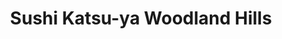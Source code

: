 ---
layout: place
title: Sushi Katsu-ya Woodland Hills
permalink: /california/woodland-hills/sushi-katsu-ya-woodland-hills.html
stateAbbr: CA
stateName: California
cityName: Woodland Hills
seo:
  type: restaurant
  links: null
place_id: ChIJK9ukRSCcwoAR5c86_owdTJ8
photos:
  - name: >-
      places/ChIJK9ukRSCcwoAR5c86_owdTJ8/photos/AeeoHcLCW_q0UbUqPGEb_UMxYT_0HzsJaWimlQzXboeCmuws47JyEmlcYNbjDOI5jaoojO7MuAYf0Mtz6x2ZuVqMKaaACCruFX56nLEWO4g9rI5iu1sooxPEESAc7t7dXpqrGKVYIlahyLPMkhzUnCjsj6e5xdBtF5hzkpIVXXgXZktKyoJs8hRiMe7sCQRRfKouH1H3M1MAyZGwrgOnMlnBesmRDK0371iTWHGDtw_LrTIYPvJoeqX1gZ37-zETOtCLw-D0ldgmvhN7BVNbdIPxTdGgnfgUQpe1S34sGX9xdB-Ylw
    widthPx: 1080
    heightPx: 608
    authorAttributions:
      - displayName: Sushi Katsu-ya Woodland Hills
        uri: https://maps.google.com/maps/contrib/108709321833289262278
        photoUri: >-
          https://lh3.googleusercontent.com/a/ACg8ocKkDYFEZUWtj0fT6kLkuTK8pAmT7rQTXbJb3uqRyb6aHjP0oQ=s100-p-k-no-mo
    flagContentUri: >-
      https://www.google.com/local/imagery/report/?cb_client=maps_api_places.places_api&image_key=!1e10!2sAF1QipMyy812pD64wNaWkmgHWcDfof4ZD1qIp39-23XN&hl=en-US
    googleMapsUri: >-
      https://www.google.com/maps/place//data=!3m4!1e2!3m2!1sAF1QipMyy812pD64wNaWkmgHWcDfof4ZD1qIp39-23XN!2e10!4m2!3m1!1s0x80c29c2045a4db2b:0x9f4c1d8cfe3acfe5
  - name: >-
      places/ChIJK9ukRSCcwoAR5c86_owdTJ8/photos/AeeoHcKMLARIffxmQqxS3E8KCXyScOBAJpB2zCyGssHUPhKRjFFLUlCeUtBz1xNSdKzqeGVnWe4Nv475lMcr5XvbsBV4XWaAMsEju_C3AfPjIhmaI6KbeIUvjoVmo3XN4m82wr3MaNvfJzCJ2mNYxNNydtujKcaZOHb1YJXY86D5Q3gmzsivr0GTyQvvDPVnVz6KoHVgQB05zV4D2_Yo6kKujFRpMq17Yy6-Wonyzr8TMII_mfiXY1JK03C9w--dv6_NOYmr6Be2dl9yudvdpU_hUAi3iY32-4O2ll2EKhyOi6tFFlJZgFoP4nrqa8zgj2E9prjMnb9dmDx9J8cADz_GfdLNuIaBszNRYHjY_ZvCt6AQmGyL6tZfRluKQuliW0pPgpOdLQKucmV479DvvsgpSK5fjzTPm2hdjZaigZo1lyoAWfLE
    widthPx: 4000
    heightPx: 1848
    authorAttributions:
      - displayName: Johanna Montoya
        uri: https://maps.google.com/maps/contrib/113762687667165159355
        photoUri: >-
          https://lh3.googleusercontent.com/a-/ALV-UjW3ap_i7MpBu0_bcejDnqlNcoSe-gWInWPxpenPk2UAXBLawFDsJg=s100-p-k-no-mo
    flagContentUri: >-
      https://www.google.com/local/imagery/report/?cb_client=maps_api_places.places_api&image_key=!1e10!2sCIHM0ogKEICAgICp7vqG8QE&hl=en-US
    googleMapsUri: >-
      https://www.google.com/maps/place//data=!3m4!1e2!3m2!1sCIHM0ogKEICAgICp7vqG8QE!2e10!4m2!3m1!1s0x80c29c2045a4db2b:0x9f4c1d8cfe3acfe5
  - name: >-
      places/ChIJK9ukRSCcwoAR5c86_owdTJ8/photos/AeeoHcJrr6yA6jMjTjBegHbPRoFbNUyGO4m187BiIMNhytq1R1EtTxSp495ZIfeR_pLHpKxVpFV8MkWga2uzRyZUJAn5yNbTeTnpgnRcUx34f8lBtlKF6shKItSw61I6wrVm4y3Jnj9_O77ag7TAPWNWklevVD2CpyQ5pGBoP4NjBIxyexsGU4T6a_h7iRjJYT29Aevjrud4HAtj0Nevvj15jng8TYsdF_PQiU-00-_dCbwhRigKJgoR9UctQRzTIH9ZJHeuaQ84yTgiNEwtD5Ofmea_FsWAJsco2Hhsh2zO4u18tLWWsmMUSL9oIloesICjXQn8HQKUBGGOuaLojMuFtkNRKA9Q-TYYodTHVCUOOs9RanYmqS3k8Th5pteaGSTpTc7b2U0W03fg16kxwOr5laCG-DB9vJo24kcswEmlpW9HBqBx
    widthPx: 4000
    heightPx: 3000
    authorAttributions:
      - displayName: Jason Kim
        uri: https://maps.google.com/maps/contrib/106255069782914587876
        photoUri: >-
          https://lh3.googleusercontent.com/a/ACg8ocJlv1reJ4vQNulmHxSCQFbvIm8gJ-2O3l7ePIcjbmqp0oCMJA=s100-p-k-no-mo
    flagContentUri: >-
      https://www.google.com/local/imagery/report/?cb_client=maps_api_places.places_api&image_key=!1e10!2sCIHM0ogKEICAgIDHju6WmQE&hl=en-US
    googleMapsUri: >-
      https://www.google.com/maps/place//data=!3m4!1e2!3m2!1sCIHM0ogKEICAgIDHju6WmQE!2e10!4m2!3m1!1s0x80c29c2045a4db2b:0x9f4c1d8cfe3acfe5
  - name: >-
      places/ChIJK9ukRSCcwoAR5c86_owdTJ8/photos/AeeoHcJCeIq8Ii82eCG-hIzcojr2CimfuF7TUqHiCHF0ox8l0DrDcI9pxYYBKoOt8ePeU9CjOHY0B47KzsKRDPL_zGGpLkJe1DDXd9gIBXlII9MwpJTHbbEYJ6VLCNGMRHEhnNb48JX91A4g_1f3LKgKZySXFlHDhVVmmM574mvFWP6Bq_a2PRVbtIznB2AJpQQ4EE7yG66a7tIrv82jDoGhC3FJciQwjs26L71quMLtTNsjPpbTAHSw1oCLvhJ-vrCRO8uDYU4dEFjwKIMmQUdCvtsmic9ENY-owaRJaT_8J3RTxPxYjX2Fy9P0tidMjUiAH1DE4d9vSFxhznsw_oZDsIu_XHy2pr3O46_hyIwq-MrH-gz_qC8UTKk8aD8TR9X4N_gublBoAwE7NEDUWSwj5QYj9auc3Ah3Sfy7k2bYs-1gOw
    widthPx: 3024
    heightPx: 4032
    authorAttributions:
      - displayName: Eric
        uri: https://maps.google.com/maps/contrib/111712391364125723580
        photoUri: >-
          https://lh3.googleusercontent.com/a-/ALV-UjXCHA0u6YbQ7WKxtcUWf9t2KGOqhdeECI330ouzr54zkKWbXxc6PQ=s100-p-k-no-mo
    flagContentUri: >-
      https://www.google.com/local/imagery/report/?cb_client=maps_api_places.places_api&image_key=!1e10!2sCIHM0ogKEICAgICNw6DcVw&hl=en-US
    googleMapsUri: >-
      https://www.google.com/maps/place//data=!3m4!1e2!3m2!1sCIHM0ogKEICAgICNw6DcVw!2e10!4m2!3m1!1s0x80c29c2045a4db2b:0x9f4c1d8cfe3acfe5
  - name: >-
      places/ChIJK9ukRSCcwoAR5c86_owdTJ8/photos/AeeoHcJnBG0QHg-Gk70PwlyhV6nydLpRGc03xdinoGwNhjGRwmfMKUwti1MrbP38kQ5tVAUKhCVhuNg3bAiSanNAdMC40D02s2InkGlmoqUIxxdJHXPm2u_p5xGaiSOn1WKc2mb5nA50VKfijXMh2q-SedxsUlEMdJz-VdCeDRMaCdbkLfoSXjEaVAq1mSQR9oenUZXZvUFIfBjE3_vXH8rMqKqUXIuCZPKHUjcteyVNRsJfa2GzjhAC9R_qcepvUi1xJpwzNXkxN5wCVW_MvpwwG0wwPfc_w86E78TVz7ZxQ_2cve4-YqGZ3IaGwK-Gl7dbfGZp4DKXLIjrq62dkaJfV4JBFgjZCAWvhDygiLjS1ArSyHPd8SheFqhpyygi6ruQpvXMEtLxe3jwHgL-zky85-T9cP8QqszN6kR_ngtugIo7Cw
    widthPx: 1440
    heightPx: 1080
    authorAttributions:
      - displayName: Ray vdRuit
        uri: https://maps.google.com/maps/contrib/101397273705293190999
        photoUri: >-
          https://lh3.googleusercontent.com/a-/ALV-UjW_Rjs5mVj2MYki-10fuo58EZK9mchuoWCFhzg1NRPORCsXCz0=s100-p-k-no-mo
    flagContentUri: >-
      https://www.google.com/local/imagery/report/?cb_client=maps_api_places.places_api&image_key=!1e10!2sCIHM0ogKEICAgIDPs8KMGg&hl=en-US
    googleMapsUri: >-
      https://www.google.com/maps/place//data=!3m4!1e2!3m2!1sCIHM0ogKEICAgIDPs8KMGg!2e10!4m2!3m1!1s0x80c29c2045a4db2b:0x9f4c1d8cfe3acfe5
  - name: >-
      places/ChIJK9ukRSCcwoAR5c86_owdTJ8/photos/AeeoHcKNzMU6jVhb0eiEGPJvZPVMN01AXZCvYC6y-tv5-UBPp_Mafec3WZEbKJ_bwGtklidu-y8hw55vkvdNYIFSVbjUTJTPMaipkxFeGevvUGy2ryCkOamEJKxP2oyYf8PKb1XEUBAbx7bwKs-88meKLdi5X5Paodk4Def1LA4Xo3JKw8c3IsTm1Hvuvtayy6mkLzpT2n4R83D-jxpThlved5ekNqjf6KwzW1l7HBV-gYehb2s2cOsKFomHJElKKSFuQjMDFoM5OOyuVeppjoBRtN4MM0uVgrkBqRtKp6Io07BES3lVTRdM8yCBbkZCKoaRjlxnd9efljOfIaLkmJugoB-MNefTuNmof2FaWUfVMkc3BTgIZb8VwZ9b63XRu70t0dEf1CGcadshQrUhcFDvZitmqQVMGEwSCE6KMP74uKm4KGgQ
    widthPx: 3024
    heightPx: 4032
    authorAttributions:
      - displayName: Kevin Prakhao
        uri: https://maps.google.com/maps/contrib/117347053678512876417
        photoUri: >-
          https://lh3.googleusercontent.com/a-/ALV-UjV2GJ2ltaAKtnBdKvrlMo_MRbyTZpyAag9cFL3i_b223Ivlb3vL1A=s100-p-k-no-mo
    flagContentUri: >-
      https://www.google.com/local/imagery/report/?cb_client=maps_api_places.places_api&image_key=!1e10!2sCIHM0ogKEICAgICv4auPsAE&hl=en-US
    googleMapsUri: >-
      https://www.google.com/maps/place//data=!3m4!1e2!3m2!1sCIHM0ogKEICAgICv4auPsAE!2e10!4m2!3m1!1s0x80c29c2045a4db2b:0x9f4c1d8cfe3acfe5
  - name: >-
      places/ChIJK9ukRSCcwoAR5c86_owdTJ8/photos/AeeoHcItc0bP8uqo2ZUsTsNOSKxva4BKLF_2X5a4H1MbjrnLee5JQexku_d6K8RRQmz_c1kf90SM-GVZx9HNB0EvRrj_HiR3pWdErCh1YB6l8Bi8g2EyWVuud5-r4CQkAhvbYEntk-TaRwF0HJXIKdksuZ4vtlvZv4AaIp6Vc24w6iA_Vbzt8nyGL0jQp6-4gBjcHtFqStsC9WMOaYLpe3nP_MQGL6wIkHVBu06t2kylkmFx4GAAgq1yzGQizJSAmPfUUicdj8EKJHNXdTVH2Q7JUdGeBKOXbVH30uAS_V_roNyTk4kdh5SkbJEtglWI4L0_9SCeAQlR6mRHf8axmLHF4GgY381jiACl-LpMfWJrdEimyJL6DWr3fCBk4EoxfDnJPHgVkX1_xg_83K73oHdfZLho4goGGyK7zU1HLKOTX-egLA
    widthPx: 3024
    heightPx: 2753
    authorAttributions:
      - displayName: Kevin Prakhao
        uri: https://maps.google.com/maps/contrib/117347053678512876417
        photoUri: >-
          https://lh3.googleusercontent.com/a-/ALV-UjV2GJ2ltaAKtnBdKvrlMo_MRbyTZpyAag9cFL3i_b223Ivlb3vL1A=s100-p-k-no-mo
    flagContentUri: >-
      https://www.google.com/local/imagery/report/?cb_client=maps_api_places.places_api&image_key=!1e10!2sCIHM0ogKEICAgIClt_akYA&hl=en-US
    googleMapsUri: >-
      https://www.google.com/maps/place//data=!3m4!1e2!3m2!1sCIHM0ogKEICAgIClt_akYA!2e10!4m2!3m1!1s0x80c29c2045a4db2b:0x9f4c1d8cfe3acfe5
  - name: >-
      places/ChIJK9ukRSCcwoAR5c86_owdTJ8/photos/AeeoHcIqT_bagDgLU09dIvW6X9Xr16b4xLMCvzt0NXOY9QL3uUnlR5dGYSWGHCOoF0YWUyUcK5IKanrffpqjLYG-8Q6Sk_11qe-GprEq-c2izypvz8buSykC_AZ2Svf_rlJopOHvKFfF7UgdUYJzLdTimDM8zOq6jPdfOY6jRRg3BQfDGLjWR3c1-AjytdqmcKV5jLpWV8pDkE8XP85OTb_cokaj9h70xy6isQNWeByVdVQ3spUhhRzGkd0g6w3bJTJl4z8Qay96OPB2INxcjbVyla3bBoxOCQq30vxj9i1X6BZCCsfsl9pQJlFQroKhXnyMrqMGWN3AGcNn5zkD1cG-81_2fShQJOuSe8pJbgHW-Yzlx73hYKx6ahMJLkHDK1mHeRyHMTxl0dhY0-GzvwvA9HKdraCCUi4LU0sZpK22iyadog
    widthPx: 3024
    heightPx: 4032
    authorAttributions:
      - displayName: Kevin Prakhao
        uri: https://maps.google.com/maps/contrib/117347053678512876417
        photoUri: >-
          https://lh3.googleusercontent.com/a-/ALV-UjV2GJ2ltaAKtnBdKvrlMo_MRbyTZpyAag9cFL3i_b223Ivlb3vL1A=s100-p-k-no-mo
    flagContentUri: >-
      https://www.google.com/local/imagery/report/?cb_client=maps_api_places.places_api&image_key=!1e10!2sCIHM0ogKEICAgICxyv7hEA&hl=en-US
    googleMapsUri: >-
      https://www.google.com/maps/place//data=!3m4!1e2!3m2!1sCIHM0ogKEICAgICxyv7hEA!2e10!4m2!3m1!1s0x80c29c2045a4db2b:0x9f4c1d8cfe3acfe5
  - name: >-
      places/ChIJK9ukRSCcwoAR5c86_owdTJ8/photos/AeeoHcKz_MeUUFzDkEAneSJ8o9RIoUNVYmuYQuubUOqgaR99e-q2cTz5QAoCyXf041LPSi8-AquCd6LOGbmDfOg-5CbOk1lL5IBPM5EKC-cFVuzmC8i89032dIQwjk3QPgpkBq8OD4A2uaPQ6OrBBdTSx3UFwY_BBkBXH9xA4GSLsQXndGTEwvssodD2R-DKvIhFoiDInqbUXgm5qCC8qXbo3T6krQYbGo4MxnhTctgFY5-2Cc-522-gNw3iL5srKhgKMMNDya6BONXVo1mDCCH3XyH366G-u5-IsKcuwNiMCkIzba15BKTqf3GXmqGQ0B1X9IjpiHOy3uCzLzBdbOLsELaLuDrayuAQ-UmqowcLwPGJ8PxlMtwlNjFnBPEHCI3VbDd51oaGCxmu1ZKD1kucA4MaVUKGVpIRkrzO_fuxOfq7grue
    widthPx: 1920
    heightPx: 1080
    authorAttributions:
      - displayName: toolndie4u
        uri: https://maps.google.com/maps/contrib/105781739086262707594
        photoUri: >-
          https://lh3.googleusercontent.com/a/ACg8ocLf3vVCZL8279jxysqUiy_87gVR0V7I6GlG4GWhLOIhVtiV_w=s100-p-k-no-mo
    flagContentUri: >-
      https://www.google.com/local/imagery/report/?cb_client=maps_api_places.places_api&image_key=!1e10!2sCIHM0ogKEICAgIDE5JDLzwE&hl=en-US
    googleMapsUri: >-
      https://www.google.com/maps/place//data=!3m4!1e2!3m2!1sCIHM0ogKEICAgIDE5JDLzwE!2e10!4m2!3m1!1s0x80c29c2045a4db2b:0x9f4c1d8cfe3acfe5
  - name: >-
      places/ChIJK9ukRSCcwoAR5c86_owdTJ8/photos/AeeoHcLKJkTdNJe9Jh-FMU3TX3UVSTZEc0Yambk7y5DT3uYgX5Vjo3rTqoD2Y-1ZHzim6RHr5QYGdEuO5mT6SX2FajOxpXRGvKkUF6XxHZj1-s48cjLBghTzbOswFEzMMll3850ZDxNiI8atNSpFhuysc_gVTBVhd8KyFL_aQjWplDwZg3PzUpLLho-DaZkk5VU8h_XjytPy1vDn4OsS0rwtyEvH00eMaydqlVvBgOcTzCPNW-tnlbgci47bNd442C8I_wDJwHfJInXyivCHoqG-5lTykV67Xa0ZUZU0OJwZsztHfQuJYy9ax-2SaoEBAPEClma3fR-T0QE65vuZfD6s9CuNDE-LVc6miIBJwmc4goxHwcqPY0QU9hnSzksa-trVPQ4Jdt7JmeedGwS96LlLCs4myIOEqu-MbjfCD-WO4r9o3J5I
    widthPx: 4032
    heightPx: 3024
    authorAttributions:
      - displayName: Richard Wade
        uri: https://maps.google.com/maps/contrib/107667915472625730039
        photoUri: >-
          https://lh3.googleusercontent.com/a-/ALV-UjXNCz42PdAE0QEgssOhUqPr2WB0izji1FhCSJwkPg2rtiE7rDGk3A=s100-p-k-no-mo
    flagContentUri: >-
      https://www.google.com/local/imagery/report/?cb_client=maps_api_places.places_api&image_key=!1e10!2sCIHM0ogKEICAgICOpMu6kQE&hl=en-US
    googleMapsUri: >-
      https://www.google.com/maps/place//data=!3m4!1e2!3m2!1sCIHM0ogKEICAgICOpMu6kQE!2e10!4m2!3m1!1s0x80c29c2045a4db2b:0x9f4c1d8cfe3acfe5
address: 6220 CA-27 Suite 1460, Woodland Hills, CA 91367, USA
street: 6220 CA-27 Suite 1460
city: Woodland Hills
state: CA
zip: '91367'
country: USA
neighborhood: Woodland Hills
latitude: '34.183471'
longitude: '-118.605109'
accessibility_options:
  wheelchairAccessibleParking: true
  wheelchairAccessibleEntrance: true
  wheelchairAccessibleRestroom: true
  wheelchairAccessibleSeating: true
business_status: OPERATIONAL
name: Sushi Katsu-ya Woodland Hills
google_maps_links:
  directionsUri: >-
    https://www.google.com/maps/dir//''/data=!4m7!4m6!1m1!4e2!1m2!1m1!1s0x80c29c2045a4db2b:0x9f4c1d8cfe3acfe5!3e0
  placeUri: https://maps.google.com/?cid=11478582041658445797
  writeAReviewUri: >-
    https://www.google.com/maps/place//data=!4m3!3m2!1s0x80c29c2045a4db2b:0x9f4c1d8cfe3acfe5!12e1
  reviewsUri: >-
    https://www.google.com/maps/place//data=!4m4!3m3!1s0x80c29c2045a4db2b:0x9f4c1d8cfe3acfe5!9m1!1b1
  photosUri: >-
    https://www.google.com/maps/place//data=!4m3!3m2!1s0x80c29c2045a4db2b:0x9f4c1d8cfe3acfe5!10e5
primary_type: Sushi Restaurant
opening_hours:
  regular: null
  current: null
secondary_opening_hours:
  regular:
    weekdayDescriptions: null
    type: null
  current:
    weekdayDescriptions: null
    type: null
phone: null
price_level: null
price_range: null
rating: null
rating_count: 0
website: null
description: >-
  Discover Sushi Katsu-ya in Woodland Hills, CA$$$Sushi Katsu-ya in Woodland
  Hills, CA, stands out as a go-to sushi restaurant offering a casual dining
  experience with fresh Japanese flavors. Specializing in specialties like
  sushi, sashimi, and tempura, this spot delivers a satisfying mix of
  traditional dishes that appeal to those seeking authentic tastes in a relaxed
  setting. The restaurant emphasizes accessibility, making it easy for everyone
  to enjoy its welcoming atmosphere and thoughtfully prepared meals. With its
  focus on quality ingredients and simple yet inviting vibe, it's an ideal
  choice for anyone exploring sushi options nearby. Whether you're in the mood
  for a quick bite or a leisurely meal, this location combines affordability
  with a genuine feel of Japanese cuisine excellence.
generative_summary: >-
  Discover Sushi Katsu-ya in Woodland Hills, CA$$$Sushi Katsu-ya in Woodland
  Hills, CA, stands out as a go-to sushi restaurant offering a casual dining
  experience with fresh Japanese flavors. Specializing in specialties like
  sushi, sashimi, and tempura, this spot delivers a satisfying mix of
  traditional dishes that appeal to those seeking authentic tastes in a relaxed
  setting. The restaurant emphasizes accessibility, making it easy for everyone
  to enjoy its welcoming atmosphere and thoughtfully prepared meals. With its
  focus on quality ingredients and simple yet inviting vibe, it's an ideal
  choice for anyone exploring sushi options nearby. Whether you're in the mood
  for a quick bite or a leisurely meal, this location combines affordability
  with a genuine feel of Japanese cuisine excellence.
generative_disclosure: Summarized by AI using the Grok-3-Mini model.
reviews: null
review_summary: >-
  What Customers Are Saying About This Sushi Spot$$$Folks often rave about the
  tasty variety of dishes at this sushi restaurant, highlighting fresh options
  like eel, blue crab, and popcorn shrimp that make every bite memorable. Many
  appreciate the great value, with generous portions that leave you feeling
  satisfied without breaking the bank, and they frequently note how the sushi
  consistently delivers on flavor and quality. While the overall experience
  leans positive due to the reliable freshness and creative touches like crispy
  onions on albacore, some mention that service can occasionally fall short of
  expectations. Still, the consensus is that it's a solid pick for anyone
  craving top-rated sushi, making it worth a visit for its honest appeal and
  enjoyable meals. All in all, this place keeps things real with its strengths
  in food and portions, encouraging diners to give it a try for a generally
  uplifting outing.
review_disclosure: Summarized by AI using the Grok-3-Mini model.
parking_options: null
payment_options: null
allow_dogs: null
curbside_pickup: null
delivery: null
dine_in: null
good_for_children: null
good_for_groups: null
good_for_sports: null
live_music: null
menu_for_children: null
outdoor_seating: null
reservable: null
restroom: null
serves_beer: null
serves_breakfast: null
serves_brunch: null
serves_cocktails: null
serves_coffee: null
serves_dinner: null
serves_dessert: null
serves_lunch: null
serves_vegetarian_food: null
serves_wine: null
takeout: null
update_category: pro
places_description: null

---